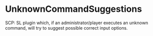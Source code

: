 # UnknownCommandSuggestions
SCP: SL plugin which, if an administrator/player executes an unknown command, will try to suggest possible correct input options.
